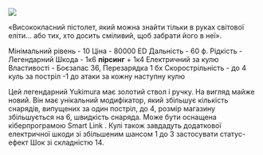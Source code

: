 
[![](https://static.wikia.nocookie.net/cyberpunk/images/8/84/Yukimura_Kiji.png/revision/latest/scale-to-width-down/350?cb=20220428231755)](https://static.wikia.nocookie.net/cyberpunk/images/8/84/Yukimura_Kiji.png/revision/latest?cb=20220428231755)

«Висококласний пістолет, який можна знайти тільки в руках світової еліти... або тих, хто досить сміливий, щоб забрати його в неї».

Мінімальний рівень - 10
Ціна - 80000 ED
Дальність - 60 ф.
Рідкість - Легендарний
Шкода - 1к6 **пірсинг** + 1к4 Електричний за кулю
Властивості - Боєзапас 36, Перезарядка 1 бх
Скорострільність - до 4 куль за постріл -1 до атаки за кожну наступну кулю

Цей легендарний Yukimura має золотий ствол і ручку. На вигляд майже новий.
Він має унікальний модифікатор, який збільшує кількість снарядів, випущених за один постріл, до 4, розмір магазину збільшується на 6, швидкість снаряда. Може бути оснащена кіберпрограмою Smart Link . Кулі також завдадуть додаткової електричної шкоди зі збільшеним шансом 1 до 3 застосувати статус-ефект Шок зі складністю 14.
